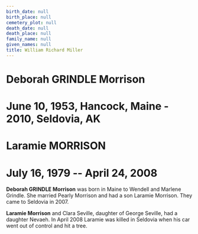 ```yaml
---
birth_date: null
birth_place: null
cemetery_plot: null
death_date: null
death_place: null
family_name: null
given_names: null
title: William Richard Miller
---
```


# Deborah GRINDLE Morrison

# June 10, 1953, Hancock, Maine - 2010, Seldovia, AK

# Laramie MORRISON

# July 16, 1979 -- April 24, 2008

**Deborah GRINDLE Morrison** was born in Maine to Wendell
and Marlene Grindle. She married Pearly Morrison and had a son Laramie
Morrison. They came to Seldovia in 2007.

**Laramie Morrison** and Clara Seville, daughter of George
Seville, had a daughter Nevaeh. In April 2008 Laramie was killed in
Seldovia when his car went out of control and hit a tree.
